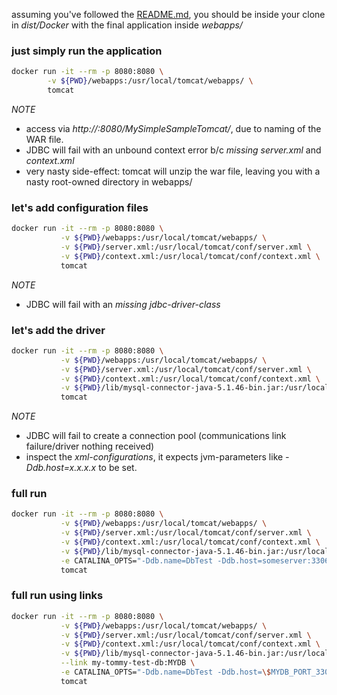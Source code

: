
assuming you've followed the [README.md](README.md), you should be inside your clone in _dist/Docker_ with the final application inside _webapps/_

### just simply run the application
```bash
docker run -it --rm -p 8080:8080 \
        -v ${PWD}/webapps:/usr/local/tomcat/webapps/ \
        tomcat
```
>
*NOTE*
- access via _http://<IP>:8080/MySimpleSampleTomcat/_, due to naming of the WAR file.
- JDBC will fail with an unbound context error b/c *missing* _server.xml_ and _context.xml_
- very nasty side-effect: tomcat will unzip the war file, leaving you with a nasty root-owned directory in webapps/
>

### let's add configuration files
```bash
docker run -it --rm -p 8080:8080 \
           -v ${PWD}/webapps:/usr/local/tomcat/webapps/ \
           -v ${PWD}/server.xml:/usr/local/tomcat/conf/server.xml \
           -v ${PWD}/context.xml:/usr/local/tomcat/conf/context.xml \
           tomcat
```
>
*NOTE*
- JDBC will fail with an *missing* _jdbc-driver-class_
>

### let's add the driver
```bash
docker run -it --rm -p 8080:8080 \
           -v ${PWD}/webapps:/usr/local/tomcat/webapps/ \
           -v ${PWD}/server.xml:/usr/local/tomcat/conf/server.xml \
           -v ${PWD}/context.xml:/usr/local/tomcat/conf/context.xml \
           -v ${PWD}/lib/mysql-connector-java-5.1.46-bin.jar:/usr/local/tomcat/lib/myslq.jar \
           tomcat
```
>
*NOTE*
- JDBC will fail to create a connection pool (communications link failure/driver nothing received)
- inspect the _xml-configurations_, it expects jvm-parameters like _-Ddb.host=x.x.x.x_ to be set.
>

### full run
```bash
docker run -it --rm -p 8080:8080 \
           -v ${PWD}/webapps:/usr/local/tomcat/webapps/ \
           -v ${PWD}/server.xml:/usr/local/tomcat/conf/server.xml \
           -v ${PWD}/context.xml:/usr/local/tomcat/conf/context.xml \
           -v ${PWD}/lib/mysql-connector-java-5.1.46-bin.jar:/usr/local/tomcat/lib/myslq.jar \
           -e CATALINA_OPTS="-Ddb.name=DbTest -Ddb.host=someserver:3306 -Ddb.user=root -Ddb.pass=unsure" \
           tomcat
```

### full run using links
```bash
docker run -it --rm -p 8080:8080 \
           -v ${PWD}/webapps:/usr/local/tomcat/webapps/ \
           -v ${PWD}/server.xml:/usr/local/tomcat/conf/server.xml \
           -v ${PWD}/context.xml:/usr/local/tomcat/conf/context.xml \
           -v ${PWD}/lib/mysql-connector-java-5.1.46-bin.jar:/usr/local/tomcat/lib/myslq.jar \
           --link my-tommy-test-db:MYDB \
           -e CATALINA_OPTS="-Ddb.name=DbTest -Ddb.host=\$MYDB_PORT_3306_TCP_ADDR:\$MYDB_PORT_3306_TCP_PORT -Ddb.user=root -Ddb.pass=\$MYDB_ENV_MYSQL_ROOT_PASSWORD" \
           tomcat
```

